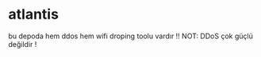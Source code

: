 # atlantis
bu depoda hem ddos hem wifi droping toolu vardır !!                   NOT: DDoS çok güçlü değildir !
